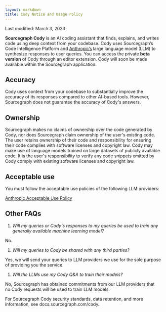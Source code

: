```yaml
---
layout: markdown
title: Cody Notice and Usage Policy
---
```


Last modified: March 3, 2023

**Sourcegraph Cody** is an AI coding assistant that finds, explains, and writes code using deep context from your codebase. Cody uses Sourcegraph’s Code Intelligence Platform and [Anthropic’s](https://www.anthropic.com/) large language model (LLM) to synthesize responses to user queries. You can access the private **beta version** of Cody through an editor extension. Cody will soon be made available within the Sourcegraph application. 

<span className="text-blurple-400">

## Accuracy

</span>

Cody uses context from your codebase to substantially improve the accuracy of its responses compared to other AI-based tools. However, Sourcegraph does not guarantee the accuracy of Cody's answers. 

<span className="text-blurple-400">

## Ownership

</span>

Sourcegraph makes no claims of ownership over the code generated by Cody, nor does Sourcegraph claim ownership of the user's existing code. The user retains ownership of their code and responsibility for ensuring their code complies with software licenses and copyright law. Cody may make use of language models trained on large datasets of publicly available code. It is the user's responsibility to verify any code snippets emitted by Cody comply with existing software licenses and copyright law.

<span className="text-blurple-400">

## Acceptable use

</span>

You must follow the acceptable use policies of the following LLM providers:

[Anthropic Acceptable Use Policy](https://www.anthropic.com/aup)

<span className="text-blurple-400">

## Other FAQs

1. *Will my queries or Cody's responses to my queries be used to train any generally available machine learning model?*

No.

1. *Will my queries to Cody be shared with any third parties?*

Yes, we will send your queries to LLM providers we use for the sole purpose of providing you the service. 

1. *Will the LLMs use my Cody Q&A to train their models?*

No, Sourcegraph has obtained commitments from our LLM providers that no Cody requests will be used to train LLM models. 

For Sourcegraph Cody security standards, data retention, and more information, see docs.sourcegraph.com/cody.
